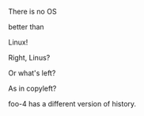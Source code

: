 There is no OS 

better than

Linux!

Right, Linus?

Or what's left? 

As in copyleft?

foo-4 has a different version of history.
